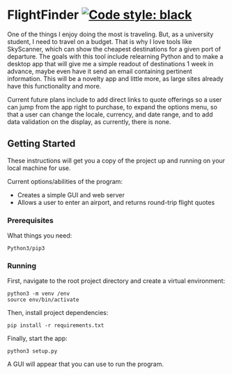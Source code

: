 # FlightFinder [![Code style: black](https://img.shields.io/badge/code%20style-black-000000.svg)](https://github.com/ambv/black)

One of the things I enjoy doing the most is traveling. But, as a university student, I need to travel on a budget. That is why I love tools like SkyScanner, which can show the cheapest destinations for a given port of departure. The goals with this tool include relearning Python and to make a desktop app that will give me a simple readout of destinations 1 week in advance, maybe even have it send an email containing pertinent information. This will be a novelty app and little more, as large sites already have this functionality and more.

Current future plans include to add direct links to quote offerings so a user can jump from the app right to purchase, to expand the options menu, so that a user can change the locale, currency, and date range, and to add data validation on the display, as currently, there is none.

## Getting Started

These instructions will get you a copy of the project up and running on your local machine for use.

Current options/abilities of the program:

- Creates a simple GUI and web server
- Allows a user to enter an airport, and returns round-trip flight quotes

### Prerequisites

What things you need:

```
Python3/pip3
```

### Running

First, navigate to the root project directory and create a virtual environment:

```
python3 -m venv /env
source env/bin/activate
```

Then, install project dependencies:

```
pip install -r requirements.txt
```

Finally, start the app:

```
python3 setup.py
```

A GUI will appear that you can use to run the program.
